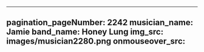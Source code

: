 ------
pagination_pageNumber: 2242
musician_name: Jamie
band_name: Honey Lung
img_src: images/musician2280.png
onmouseover_src: 
------